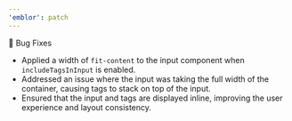 ```yaml
---
'emblor': patch
---
```


🐞 Bug Fixes

- Applied a width of `fit-content` to the input component when `includeTagsInInput` is enabled.
- Addressed an issue where the input was taking the full width of the container, causing tags to stack on top of the input.
- Ensured that the input and tags are displayed inline, improving the user experience and layout consistency.
